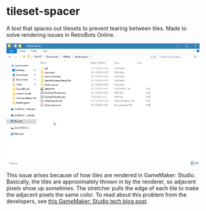 # tileset-spacer
A tool that spaces out tilesets to prevent tearing between tiles. Made to solve rendering issues in RetroBots Online.

![](https://github.com/tjcouch1/tileset-spacer/blob/master/tileset-spacer.gif)

This issue arises because of how tiles are rendered in GameMaker: Studio. Basically, the tiles are approximately thrown in by the renderer, so adjacent pixels show up sometimes. The stretcher pulls the edge of each tile to make the adjacent pixels the same color. To read about this problem from the developers, see <a href="https://www.yoyogames.com/blog/3/seamless-tile-scaling-in-gamemaker" target="_blank">this GameMaker: Studio tech blog post</a>.
